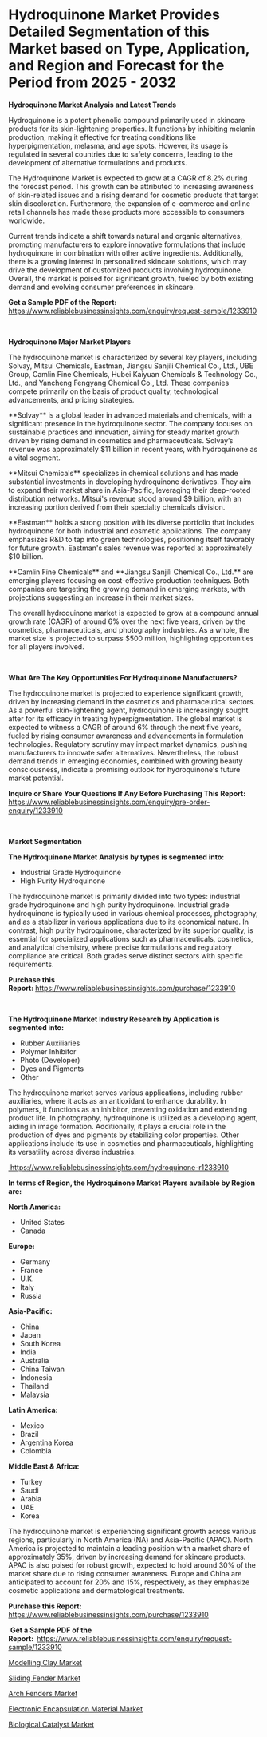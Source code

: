 <p><h1>Hydroquinone Market Provides Detailed Segmentation of this Market based on Type, Application, and Region and Forecast for the Period from 2025 - 2032</h1></p><p><strong>Hydroquinone Market Analysis and Latest Trends</strong></p>
<p><p>Hydroquinone is a potent phenolic compound primarily used in skincare products for its skin-lightening properties. It functions by inhibiting melanin production, making it effective for treating conditions like hyperpigmentation, melasma, and age spots. However, its usage is regulated in several countries due to safety concerns, leading to the development of alternative formulations and products.</p><p>The Hydroquinone Market is expected to grow at a CAGR of 8.2% during the forecast period. This growth can be attributed to increasing awareness of skin-related issues and a rising demand for cosmetic products that target skin discoloration. Furthermore, the expansion of e-commerce and online retail channels has made these products more accessible to consumers worldwide. </p><p>Current trends indicate a shift towards natural and organic alternatives, prompting manufacturers to explore innovative formulations that include hydroquinone in combination with other active ingredients. Additionally, there is a growing interest in personalized skincare solutions, which may drive the development of customized products involving hydroquinone. Overall, the market is poised for significant growth, fueled by both existing demand and evolving consumer preferences in skincare.</p></p>
<p><strong>Get a Sample PDF of the Report:&nbsp;</strong> <a href="https://www.reliablebusinessinsights.com/enquiry/request-sample/1233910?utm_campaign=1091&utm_medium=2&utm_source=Github&utm_content=ia&utm_term=02042025&utm_id=hydroquinone">https://www.reliablebusinessinsights.com/enquiry/request-sample/1233910</a></p>
<p>&nbsp;</p>
<p><strong>Hydroquinone Major Market Players</strong></p>
<p><p>The hydroquinone market is characterized by several key players, including Solvay, Mitsui Chemicals, Eastman, Jiangsu Sanjili Chemical Co., Ltd., UBE Group, Camlin Fine Chemicals, Hubei Kaiyuan Chemicals & Technology Co., Ltd., and Yancheng Fengyang Chemical Co., Ltd. These companies compete primarily on the basis of product quality, technological advancements, and pricing strategies.</p><p>**Solvay** is a global leader in advanced materials and chemicals, with a significant presence in the hydroquinone sector. The company focuses on sustainable practices and innovation, aiming for steady market growth driven by rising demand in cosmetics and pharmaceuticals. Solvay’s revenue was approximately $11 billion in recent years, with hydroquinone as a vital segment.</p><p>**Mitsui Chemicals** specializes in chemical solutions and has made substantial investments in developing hydroquinone derivatives. They aim to expand their market share in Asia-Pacific, leveraging their deep-rooted distribution networks. Mitsui's revenue stood around $9 billion, with an increasing portion derived from their specialty chemicals division.</p><p>**Eastman** holds a strong position with its diverse portfolio that includes hydroquinone for both industrial and cosmetic applications. The company emphasizes R&D to tap into green technologies, positioning itself favorably for future growth. Eastman's sales revenue was reported at approximately $10 billion.</p><p>**Camlin Fine Chemicals** and **Jiangsu Sanjili Chemical Co., Ltd.** are emerging players focusing on cost-effective production techniques. Both companies are targeting the growing demand in emerging markets, with projections suggesting an increase in their market sizes.</p><p>The overall hydroquinone market is expected to grow at a compound annual growth rate (CAGR) of around 6% over the next five years, driven by the cosmetics, pharmaceuticals, and photography industries. As a whole, the market size is projected to surpass $500 million, highlighting opportunities for all players involved.</p></p>
<p>&nbsp;</p>
<p><strong>What Are The Key Opportunities For Hydroquinone Manufacturers?</strong></p>
<p><p>The hydroquinone market is projected to experience significant growth, driven by increasing demand in the cosmetics and pharmaceutical sectors. As a powerful skin-lightening agent, hydroquinone is increasingly sought after for its efficacy in treating hyperpigmentation. The global market is expected to witness a CAGR of around 6% through the next five years, fueled by rising consumer awareness and advancements in formulation technologies. Regulatory scrutiny may impact market dynamics, pushing manufacturers to innovate safer alternatives. Nevertheless, the robust demand trends in emerging economies, combined with growing beauty consciousness, indicate a promising outlook for hydroquinone's future market potential.</p></p>
<p><strong>Inquire or Share Your Questions If Any Before Purchasing This Report:</strong> <a href="https://www.reliablebusinessinsights.com/enquiry/pre-order-enquiry/1233910?utm_campaign=1091&utm_medium=2&utm_source=Github&utm_content=ia&utm_term=02042025&utm_id=hydroquinone">https://www.reliablebusinessinsights.com/enquiry/pre-order-enquiry/1233910</a></p>
<p>&nbsp;</p>
<p><strong>Market Segmentation</strong></p>
<p><strong>The Hydroquinone Market Analysis by types is segmented into:</strong></p>
<p><ul><li>Industrial Grade Hydroquinone</li><li>High Purity Hydroquinone</li></ul></p>
<p><p>The hydroquinone market is primarily divided into two types: industrial grade hydroquinone and high purity hydroquinone. Industrial grade hydroquinone is typically used in various chemical processes, photography, and as a stabilizer in various applications due to its economical nature. In contrast, high purity hydroquinone, characterized by its superior quality, is essential for specialized applications such as pharmaceuticals, cosmetics, and analytical chemistry, where precise formulations and regulatory compliance are critical. Both grades serve distinct sectors with specific requirements.</p></p>
<p><strong>Purchase this Report:&nbsp;</strong><a href="https://www.reliablebusinessinsights.com/purchase/1233910?utm_campaign=1091&utm_medium=2&utm_source=Github&utm_content=ia&utm_term=02042025&utm_id=hydroquinone">https://www.reliablebusinessinsights.com/purchase/1233910</a></p>
<p>&nbsp;</p>
<p><strong>The Hydroquinone Market Industry Research by Application is segmented into:</strong></p>
<p><ul><li>Rubber Auxiliaries</li><li>Polymer Inhibitor</li><li>Photo (Developer)</li><li>Dyes and Pigments</li><li>Other</li></ul></p>
<p><p>The hydroquinone market serves various applications, including rubber auxiliaries, where it acts as an antioxidant to enhance durability. In polymers, it functions as an inhibitor, preventing oxidation and extending product life. In photography, hydroquinone is utilized as a developing agent, aiding in image formation. Additionally, it plays a crucial role in the production of dyes and pigments by stabilizing color properties. Other applications include its use in cosmetics and pharmaceuticals, highlighting its versatility across diverse industries.</p></p>
<p><a href="https://www.reliablebusinessinsights.com/hydroquinone-r1233910?utm_campaign=1091&utm_medium=2&utm_source=Github&utm_content=ia&utm_term=02042025&utm_id=hydroquinone">&nbsp;https://www.reliablebusinessinsights.com/hydroquinone-r1233910</a></p>
<p><strong>In terms of Region, the Hydroquinone Market Players available by Region are:</strong></p>
<p>
    <p> <strong> North America: </strong>
        <ul>
            <li>United States</li>
            <li>Canada</li>
        </ul>
        </p> 
    <p> <strong> Europe: </strong>
        <ul>
            <li>Germany</li>
            <li>France</li>
            <li>U.K.</li>
            <li>Italy</li>
            <li>Russia</li>
        </ul>
        </p> 
    <p> <strong> Asia-Pacific: </strong>
        <ul>
            <li>China</li>
            <li>Japan</li>
            <li>South Korea</li>
            <li>India</li>
            <li>Australia</li>
            <li>China Taiwan</li>
            <li>Indonesia</li>
            <li>Thailand</li>
            <li>Malaysia</li>
        </ul>
        </p> 
    <p> <strong> Latin America: </strong>
        <ul>
            <li>Mexico</li>
            <li>Brazil</li>
            <li>Argentina Korea</li>
            <li>Colombia</li>
        </ul>
        </p> 
    <p> <strong> Middle East & Africa: </strong>
        <ul>
            <li>Turkey</li>
            <li>Saudi</li>
            <li>Arabia</li>
            <li>UAE</li>
            <li>Korea</li>
        </ul>
    </p>
    </p>
<p><p>The hydroquinone market is experiencing significant growth across various regions, particularly in North America (NA) and Asia-Pacific (APAC). North America is projected to maintain a leading position with a market share of approximately 35%, driven by increasing demand for skincare products. APAC is also poised for robust growth, expected to hold around 30% of the market share due to rising consumer awareness. Europe and China are anticipated to account for 20% and 15%, respectively, as they emphasize cosmetic applications and dermatological treatments. </p></p>
<p><strong>Purchase this Report: </strong><a href="https://www.reliablebusinessinsights.com/purchase/1233910?utm_campaign=1091&utm_medium=2&utm_source=Github&utm_content=ia&utm_term=02042025&utm_id=hydroquinone">https://www.reliablebusinessinsights.com/purchase/1233910</a></p>
<p>&nbsp;<strong>Get a Sample PDF of the Report:&nbsp;&nbsp;</strong><a href="https://www.reliablebusinessinsights.com/enquiry/request-sample/1233910?utm_campaign=1091&utm_medium=2&utm_source=Github&utm_content=ia&utm_term=02042025&utm_id=hydroquinone">https://www.reliablebusinessinsights.com/enquiry/request-sample/1233910</a></p>
<p><strong></strong></p>
<p><p><a href="https://github.com/altafvaraswj/Market-Research-Report-List-1/blob/main/modelling-clay-market.md?utm_campaign=1091&utm_medium=2&utm_source=Github&utm_content=ia&utm_term=02042025&utm_id=hydroquinone">Modelling Clay Market</a></p><p><a href="https://github.com/rutupueyed/Market-Research-Report-List-1/blob/main/sliding-fender-market.md?utm_campaign=1091&utm_medium=2&utm_source=Github&utm_content=ia&utm_term=02042025&utm_id=hydroquinone">Sliding Fender Market</a></p><p><a href="https://github.com/hurstsaqibyl/Market-Research-Report-List-1/blob/main/arch-fenders-market.md?utm_campaign=1091&utm_medium=2&utm_source=Github&utm_content=ia&utm_term=02042025&utm_id=hydroquinone">Arch Fenders Market</a></p><p><a href="https://github.com/roehrtizonov/Market-Research-Report-List-1/blob/main/electronic-encapsulation-material-market.md?utm_campaign=1091&utm_medium=2&utm_source=Github&utm_content=ia&utm_term=02042025&utm_id=hydroquinone">Electronic Encapsulation Material Market</a></p><p><a href="https://github.com/paullsiskec4/Market-Research-Report-List-1/blob/main/biological-catalyst-market.md?utm_campaign=1091&utm_medium=2&utm_source=Github&utm_content=ia&utm_term=02042025&utm_id=hydroquinone">Biological Catalyst Market</a></p></p>